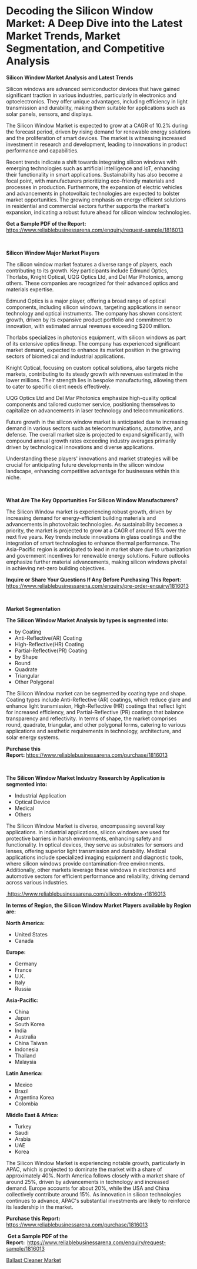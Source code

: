 <p><h1>Decoding the Silicon Window Market: A Deep Dive into the Latest Market Trends, Market Segmentation, and Competitive Analysis</h1></p><p><strong>Silicon Window Market Analysis and Latest Trends</strong></p>
<p><p>Silicon windows are advanced semiconductor devices that have gained significant traction in various industries, particularly in electronics and optoelectronics. They offer unique advantages, including efficiency in light transmission and durability, making them suitable for applications such as solar panels, sensors, and displays.</p><p>The Silicon Window Market is expected to grow at a CAGR of 10.2% during the forecast period, driven by rising demand for renewable energy solutions and the proliferation of smart devices. The market is witnessing increased investment in research and development, leading to innovations in product performance and capabilities.</p><p>Recent trends indicate a shift towards integrating silicon windows with emerging technologies such as artificial intelligence and IoT, enhancing their functionality in smart applications. Sustainability has also become a focal point, with manufacturers prioritizing eco-friendly materials and processes in production. Furthermore, the expansion of electric vehicles and advancements in photovoltaic technologies are expected to bolster market opportunities. The growing emphasis on energy-efficient solutions in residential and commercial sectors further supports the market's expansion, indicating a robust future ahead for silicon window technologies.</p></p>
<p><strong>Get a Sample PDF of the Report:&nbsp;</strong> <a href="https://www.reliablebusinessarena.com/enquiry/request-sample/1816013?utm_campaign=2106&utm_medium=2&utm_source=Github&utm_content=ia&utm_term=19022025&utm_id=silicon-window">https://www.reliablebusinessarena.com/enquiry/request-sample/1816013</a></p>
<p>&nbsp;</p>
<p><strong>Silicon Window Major Market Players</strong></p>
<p><p>The silicon window market features a diverse range of players, each contributing to its growth. Key participants include Edmund Optics, Thorlabs, Knight Optical, UQG Optics Ltd, and Del Mar Photonics, among others. These companies are recognized for their advanced optics and materials expertise.</p><p>Edmund Optics is a major player, offering a broad range of optical components, including silicon windows, targeting applications in sensor technology and optical instruments. The company has shown consistent growth, driven by its expansive product portfolio and commitment to innovation, with estimated annual revenues exceeding $200 million.</p><p>Thorlabs specializes in photonics equipment, with silicon windows as part of its extensive optics lineup. The company has experienced significant market demand, expected to enhance its market position in the growing sectors of biomedical and industrial applications.</p><p>Knight Optical, focusing on custom optical solutions, also targets niche markets, contributing to its steady growth with revenues estimated in the lower millions. Their strength lies in bespoke manufacturing, allowing them to cater to specific client needs effectively.</p><p>UQG Optics Ltd and Del Mar Photonics emphasize high-quality optical components and tailored customer service, positioning themselves to capitalize on advancements in laser technology and telecommunications.</p><p>Future growth in the silicon window market is anticipated due to increasing demand in various sectors such as telecommunications, automotive, and defense. The overall market size is projected to expand significantly, with compound annual growth rates exceeding industry averages primarily driven by technological innovations and diverse applications.</p><p>Understanding these players' innovations and market strategies will be crucial for anticipating future developments in the silicon window landscape, enhancing competitive advantage for businesses within this niche.</p></p>
<p>&nbsp;</p>
<p><strong>What Are The Key Opportunities For Silicon Window Manufacturers?</strong></p>
<p><p>The Silicon Window market is experiencing robust growth, driven by increasing demand for energy-efficient building materials and advancements in photovoltaic technologies. As sustainability becomes a priority, the market is projected to grow at a CAGR of around 15% over the next five years. Key trends include innovations in glass coatings and the integration of smart technologies to enhance thermal performance. The Asia-Pacific region is anticipated to lead in market share due to urbanization and government incentives for renewable energy solutions. Future outlooks emphasize further material advancements, making silicon windows pivotal in achieving net-zero building objectives.</p></p>
<p><strong>Inquire or Share Your Questions If Any Before Purchasing This Report:</strong> <a href="https://www.reliablebusinessarena.com/enquiry/pre-order-enquiry/1816013?utm_campaign=2106&utm_medium=2&utm_source=Github&utm_content=ia&utm_term=19022025&utm_id=silicon-window">https://www.reliablebusinessarena.com/enquiry/pre-order-enquiry/1816013</a></p>
<p>&nbsp;</p>
<p><strong>Market Segmentation</strong></p>
<p><strong>The Silicon Window Market Analysis by types is segmented into:</strong></p>
<p><ul><li>by Coating</li><li>Anti-Reflective(AR) Coating</li><li>High-Reflective(HR) Coating</li><li>Partial-Reflective(PR) Coating</li><li>by Shape</li><li>Round</li><li>Quadrate</li><li>Triangular</li><li>Other Polygonal</li></ul></p>
<p><p>The Silicon Window market can be segmented by coating type and shape. Coating types include Anti-Reflective (AR) coatings, which reduce glare and enhance light transmission, High-Reflective (HR) coatings that reflect light for increased efficiency, and Partial-Reflective (PR) coatings that balance transparency and reflectivity. In terms of shape, the market comprises round, quadrate, triangular, and other polygonal forms, catering to various applications and aesthetic requirements in technology, architecture, and solar energy systems.</p></p>
<p><strong>Purchase this Report:&nbsp;</strong><a href="https://www.reliablebusinessarena.com/purchase/1816013?utm_campaign=2106&utm_medium=2&utm_source=Github&utm_content=ia&utm_term=19022025&utm_id=silicon-window">https://www.reliablebusinessarena.com/purchase/1816013</a></p>
<p>&nbsp;</p>
<p><strong>The Silicon Window Market Industry Research by Application is segmented into:</strong></p>
<p><ul><li>Industrial Application</li><li>Optical Device</li><li>Medical</li><li>Others</li></ul></p>
<p><p>The Silicon Window Market is diverse, encompassing several key applications. In industrial applications, silicon windows are used for protective barriers in harsh environments, enhancing safety and functionality. In optical devices, they serve as substrates for sensors and lenses, offering superior light transmission and durability. Medical applications include specialized imaging equipment and diagnostic tools, where silicon windows provide contamination-free environments. Additionally, other markets leverage these windows in electronics and automotive sectors for efficient performance and reliability, driving demand across various industries.</p></p>
<p><a href="https://www.reliablebusinessarena.com/silicon-window-r1816013?utm_campaign=2106&utm_medium=2&utm_source=Github&utm_content=ia&utm_term=19022025&utm_id=silicon-window">&nbsp;https://www.reliablebusinessarena.com/silicon-window-r1816013</a></p>
<p><strong>In terms of Region, the Silicon Window Market Players available by Region are:</strong></p>
<p>
    <p> <strong> North America: </strong>
        <ul>
            <li>United States</li>
            <li>Canada</li>
        </ul>
        </p> 
    <p> <strong> Europe: </strong>
        <ul>
            <li>Germany</li>
            <li>France</li>
            <li>U.K.</li>
            <li>Italy</li>
            <li>Russia</li>
        </ul>
        </p> 
    <p> <strong> Asia-Pacific: </strong>
        <ul>
            <li>China</li>
            <li>Japan</li>
            <li>South Korea</li>
            <li>India</li>
            <li>Australia</li>
            <li>China Taiwan</li>
            <li>Indonesia</li>
            <li>Thailand</li>
            <li>Malaysia</li>
        </ul>
        </p> 
    <p> <strong> Latin America: </strong>
        <ul>
            <li>Mexico</li>
            <li>Brazil</li>
            <li>Argentina Korea</li>
            <li>Colombia</li>
        </ul>
        </p> 
    <p> <strong> Middle East & Africa: </strong>
        <ul>
            <li>Turkey</li>
            <li>Saudi</li>
            <li>Arabia</li>
            <li>UAE</li>
            <li>Korea</li>
        </ul>
    </p>
    </p>
<p><p>The Silicon Window Market is experiencing notable growth, particularly in APAC, which is projected to dominate the market with a share of approximately 40%. North America follows closely with a market share of around 25%, driven by advancements in technology and increased demand. Europe accounts for about 20%, while the USA and China collectively contribute around 15%. As innovation in silicon technologies continues to advance, APAC's substantial investments are likely to reinforce its leadership in the market.</p></p>
<p><strong>Purchase this Report: </strong><a href="https://www.reliablebusinessarena.com/purchase/1816013?utm_campaign=2106&utm_medium=2&utm_source=Github&utm_content=ia&utm_term=19022025&utm_id=silicon-window">https://www.reliablebusinessarena.com/purchase/1816013</a></p>
<p>&nbsp;<strong>Get a Sample PDF of the Report:&nbsp;&nbsp;</strong><a href="https://www.reliablebusinessarena.com/enquiry/request-sample/1816013?utm_campaign=2106&utm_medium=2&utm_source=Github&utm_content=ia&utm_term=19022025&utm_id=silicon-window">https://www.reliablebusinessarena.com/enquiry/request-sample/1816013</a></p>
<p><strong></strong></p>
<p><p><a href="https://github.com/JosephineMcguire65/Market-Research-Report-List-1/blob/main/ballast-cleaner-market.md?utm_campaign=2106&utm_medium=2&utm_source=Github&utm_content=ia&utm_term=19022025&utm_id=silicon-window">Ballast Cleaner Market</a></p></p>